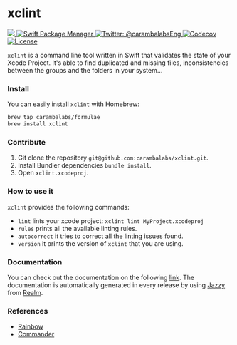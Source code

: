# xclint

<a href="https://travis-ci.org/carambalabs/xclint">
    <img src="https://travis-ci.org/carambalabs/xclint.svg?branch=master">
</a>
<a href="https://swift.org/package-manager">
    <img src="https://img.shields.io/badge/spm-compatible-brightgreen.svg?style=flat" alt="Swift Package Manager" />
</a>
<a href="https://twitter.com/carambalabsEng">
    <img src="https://img.shields.io/badge/contact-@carambalabsEng-blue.svg?style=flat" alt="Twitter: @carambalabsEng" />
</a>
<a href="https://codecov.io/gh/carambalabs/xcodeproj">
  <img src="https://codecov.io/gh/carambalabs/xcodeproj/branch/master/graph/badge.svg" alt="Codecov" />
</a>
<a href="https://opensource.org/licenses/MIT">
  <img src="https://img.shields.io/badge/License-MIT-yellow.svg" alt="License" />
</a>

`xclint` is a command line tool written in Swift that validates the state of your Xcode Project. It's able to find duplicated and missing files, inconsistencies between the groups and the folders in your system...


### Install

You can easily install `xclint` with Homebrew:

```bash
brew tap carambalabs/formulae
brew install xclint
```

### Contribute

1. Git clone the repository `git@github.com:carambalabs/xclint.git`.
2. Install Bundler dependencies `bundle install`.
2. Open `xclint.xcodeproj`.

### How to use it

`xclint` provides the following commands:

- `lint` lints your xcode project: `xclint lint MyProject.xcodeproj`
- `rules` prints all the available linting rules.
- `autocorrect` it tries to correct all the linting issues found.
- `version` it prints the version of `xclint` that you are using.

### Documentation
You can check out the documentation on the following [link](https://carambalabs.github.io/xclint/index.html). The documentation is automatically generated in every release by using [Jazzy](https://github.com/realm/jazzy) from [Realm](https://realm.io).

### References

- [Rainbow](https://github.com/onevcat/Rainbow)
- [Commander](https://github.com/kylef/Commander.git)
